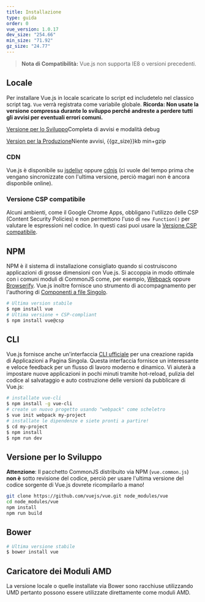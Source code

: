 ```yaml
---
title: Installazione
type: guida
order: 0
vue_version: 1.0.17
dev_size: "254.66"
min_size: "71.92"
gz_size: "24.77"
---
```


> **Nota di Compatibilità:** Vue.js non supporta IE8 o versioni precedenti.

## Locale

Per installare Vue.js in locale scaricate lo script ed includetelo nel classico script tag. `Vue` verrà registrata come variabile globale. **Ricorda: Non usate la versione compressa durante lo sviluppo perché andreste a perdere tutti gli avvisi per eventuali errori comuni.**

<div id="downloads">
<a class="button" href="/js/vue.js" download>Versione per lo Sviluppo</a><span class="light info">Completa di avvisi e modalità debug</span>

<a class="button" href="/js/vue.min.js" download>Version per la Produzione</a><span class="light info">Niente avvisi, {{gz_size}}kb min+gzip</span>
</div>

### CDN

Vue.js è disponibile su [jsdelivr](//cdn.jsdelivr.net/vue/{{vue_version}}/vue.min.js) oppure [cdnjs](//cdnjs.cloudflare.com/ajax/libs/vue/{{vue_version}}/vue.min.js) (ci vuole del tempo prima che vengano sincronizzate con l'ultima versione, perciò magari non è ancora disponbile online).

### Versione CSP compatibile

Alcuni ambienti, come il Google Chrome Apps, obbligano l'utilizzo delle CSP (Content Security Policies) e non permettono l'uso di `new Function()` per valutare le espressioni nel codice. In questi casi puoi usare la [Versione CSP compatibile](https://github.com/vuejs/vue/tree/csp/dist).

## NPM

NPM è il sistema di installazione consigliato quando si costruiscono applicazioni di grosse dimensioni con Vue.js. Si accoppia in modo ottimale con i comuni moduli di CommonJS come, per esempio, [Webpack](http://webpack.github.io/) oppure [Browserify](http://browserify.org/). Vue.js inoltre fornisce uno strumento di accompagnamento per l'authoring di [Componenti a file Singolo](application.html#Single_File_Components).

``` bash
# Ultima version stabile
$ npm install vue
# Ultima versione + CSP-compliant
$ npm install vue@csp
```

## CLI

Vue.js fornisce anche un'interfaccia [CLI ufficiale](https://github.com/vuejs/vue-cli) per una creazione rapida di Applicazioni a Pagina Singola. Questa interfaccia fornisce un interessante e veloce feedback per un flusso di lavoro moderno e dinamico. Vi aiuterà a impostare nuove applicazioni in pochi minuti tramite hot-reload, pulizia del codice al salvataggio e auto costruzione delle versioni da pubblicare di Vue.js:

``` bash
# installate vue-cli
$ npm install -g vue-cli
# create un nuovo progetto usando "webpack" come scheletro
$ vue init webpack my-project
# installate le dipendenze e siete pronti a partire!
$ cd my-project
$ npm install
$ npm run dev
```

## Versione per lo Sviluppo

**Attenzione**: Il pacchetto CommonJS distribuito via NPM (`vue.common.js`) **non è** sotto revisione del codice, perciò per usare l'ultima versione del codice sorgente di Vue.js dovrete ricompilarlo a mano!

``` bash
git clone https://github.com/vuejs/vue.git node_modules/vue
cd node_modules/vue
npm install
npm run build
```

## Bower

``` bash
# Ultima versione stabile
$ bower install vue
```

## Caricatore dei Moduli AMD

La versione locale o quelle installate via Bower sono racchiuse utilizzando UMD pertanto possono essere utilizzate direttamente come moduli AMD.
